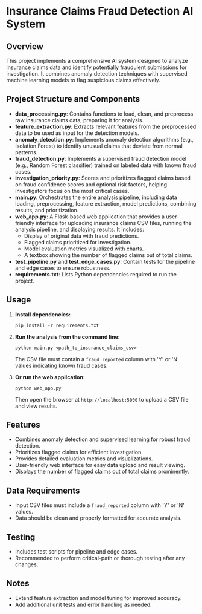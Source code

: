 # Insurance Claims Fraud Detection AI System

## Overview
This project implements a comprehensive AI system designed to analyze insurance claims data and identify potentially fraudulent submissions for investigation. It combines anomaly detection techniques with supervised machine learning models to flag suspicious claims effectively.

## Project Structure and Components

- **data_processing.py**: Contains functions to load, clean, and preprocess raw insurance claims data, preparing it for analysis.
- **feature_extraction.py**: Extracts relevant features from the preprocessed data to be used as input for the detection models.
- **anomaly_detection.py**: Implements anomaly detection algorithms (e.g., Isolation Forest) to identify unusual claims that deviate from normal patterns.
- **fraud_detection.py**: Implements a supervised fraud detection model (e.g., Random Forest classifier) trained on labeled data with known fraud cases.
- **investigation_priority.py**: Scores and prioritizes flagged claims based on fraud confidence scores and optional risk factors, helping investigators focus on the most critical cases.
- **main.py**: Orchestrates the entire analysis pipeline, including data loading, preprocessing, feature extraction, model predictions, combining results, and prioritization.
- **web_app.py**: A Flask-based web application that provides a user-friendly interface for uploading insurance claims CSV files, running the analysis pipeline, and displaying results. It includes:
  - Display of original data with fraud predictions.
  - Flagged claims prioritized for investigation.
  - Model evaluation metrics visualized with charts.
  - A textbox showing the number of flagged claims out of total claims.
- **test_pipeline.py** and **test_edge_cases.py**: Contain tests for the pipeline and edge cases to ensure robustness.
- **requirements.txt**: Lists Python dependencies required to run the project.

## Usage

1. **Install dependencies:**
   ```
   pip install -r requirements.txt
   ```

2. **Run the analysis from the command line:**
   ```
   python main.py <path_to_insurance_claims_csv>
   ```
   The CSV file must contain a `fraud_reported` column with 'Y' or 'N' values indicating known fraud cases.

3. **Or run the web application:**
   ```
   python web_app.py
   ```
   Then open the browser at `http://localhost:5000` to upload a CSV file and view results.

## Features

- Combines anomaly detection and supervised learning for robust fraud detection.
- Prioritizes flagged claims for efficient investigation.
- Provides detailed evaluation metrics and visualizations.
- User-friendly web interface for easy data upload and result viewing.
- Displays the number of flagged claims out of total claims prominently.

## Data Requirements

- Input CSV files must include a `fraud_reported` column with 'Y' or 'N' values.
- Data should be clean and properly formatted for accurate analysis.

## Testing

- Includes test scripts for pipeline and edge cases.
- Recommended to perform critical-path or thorough testing after any changes.

## Notes

- Extend feature extraction and model tuning for improved accuracy.
- Add additional unit tests and error handling as needed.


